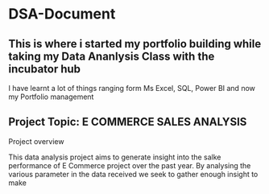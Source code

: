 # DSA-Document
## This is where i started my portfolio building while taking my Data Ananlysis Class with the incubator hub

I have learnt a lot of things ranging form Ms Excel, SQL, Power BI and now my Portfolio management

## Project Topic: E COMMERCE SALES ANALYSIS

Project overview

This data analysis project aims to generate insight into the salke performance of E Commerce project over the past year. By analysing the various parameter in the data received we seek to gather enough insight to make
